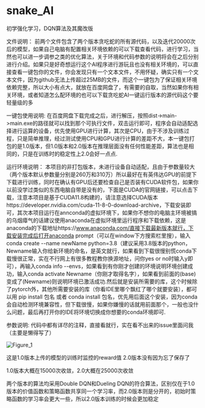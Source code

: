 # snake_AI
初学强化学习，DQN算法及其魔改版

文件说明：
前两个文件包含了两个版本贪吃蛇的所有源代码，以及迭代20000次后的模型，如果自己电脑有配置相关环境依赖的可以下载查看代码，进行学习，当然也可以进一步调参之类的优化算法，关于环境和代码参数的说明将会在之后分别进行介绍。如果只是好奇想运行这个AI程序进行游玩且也没有相关环境的，可以直接查看一键包你的文件，你会发现只有一个文本文件，不用怀疑，确实只有一个文本文件，因为github无法上传超过25MB的文件，而这个一键包为了保证相关环境依赖完整，所以大小有点大，就放在百度网盘了，有需要的自取，当然如果你有相关环境，或者知道怎么配环境的也可以下载贪吃蛇AI一键运行版本的源代码这个要轻量级的多

一键包使用说明:
在百度网盘下载完成之后，进行解压，按照dist->main->main.exe的路径就可以找到那个可执行文件，双击运行即可，程序会自动适配选择进行运算的设备，优先使用GPU进行计算，其次是CPU，由于不涉及训练过程，只是简单推理，经过测试使用CPU和GPU进行计算的差距不大，本一键包打包的是1.0版本，但1.0版本和2.0版本在推理层面没有任何性能差距，算法也是相同的，只是在训练时的稳定性上2.0会好一点点.

运行环境说明：
本项目的非打包版本，未进行设备自动适配，且由于参数量较大（两个版本默认参数量分别是260万和310万）所以最好在有英伟达GPU的前提下下载进行训练，同时在确认有GPU后还要检查自己是否装有CUDA软件包，如果你以前没学过类似的东西电脑自带是没有的，下面是CUDA的官网链接，可以点击下载，注意本项目是基于CUDA11.8构建的，请注意选择CUDA版本https://developer.nvidia.com/cuda-11-8-0-download-archive，下载安装即可，其次本项目运行在annconda的虚拟环境下，如果你不想你的电脑主环境被搞的乌烟瘴气的话建议使用anaconda在虚拟环境里运行程序和下载依赖，这是anaconda的下载地址https://www.anaconda.com/直接下载最新版本就行，下载安装完成后打开anaconda prompt（可以在window下方搜索栏里搜），输入conda create --name newName python=3.8（建议采用3.8版本的python，Newname输入你给新环境的命名，是英文就行，如果看到下载很慢别慌conda下载慢很正常，实在不行网上有很多教程教你换源地址，问你yes or no时输入y即可），再输入conda info --envs，如果看到有你刚才创建的环境说明环境创建成功，输入conda activate Newname（你刚才取得名字），如果看到前面的(base)变成了(Newname)则说明环境已激活成功.然后就是安装所需要的库，这个时候除了pytorch外，其他所需要安装的库（你看IDE里哪个飘红了哪个就要安装），都可以用
pip install 包名 或者 conda install 包名，优先用后面这个安装，因为conda会自动检测环境兼容性，但下载很慢，如果你嫌慢的话就用前面那个，一般也没什么问题，最后再打开你的IDE将环境切换成你想要的conda环境即可.

参数说明:
代码中都有详尽的注释，直接看就行，实在看不出来的issue里面问我（主要是懒得写了）

![Figure_1](https://github.com/ArptPlank/snake_AI/assets/128218697/e96beaec-ca31-40ff-90fa-81372b122aa0)

这是1.0版本上传的模型的训练时监控的reward值
2.0版本没有因为忘了保存了

1.0版本大概在15000次收敛，2.0大概在25000次收敛

两个版本的算法均采用Double DQN和Dueling DQN的符合算法，区别仅在于1.0版本的价值函数和策略函数共享同一个学习率，而2.0版本则是分开的，初始时策略函数的学习率会更大一些，所以2.0版本训练的时候会更加稳定
